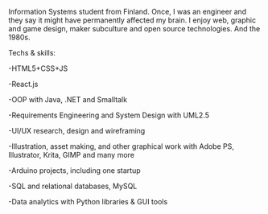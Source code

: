 Information Systems student from Finland. Once, I was an engineer and they say it might have permanently affected my brain.
I enjoy web, graphic and game design, maker subculture and open source technologies. And the 1980s.

Techs & skills:

-HTML5+CSS+JS

-React.js

-OOP with Java, .NET and Smalltalk

-Requirements Engineering and System Design with UML2.5

-UI/UX research, design and wireframing

-Illustration, asset making, and other graphical work with Adobe PS, Illustrator, Krita, GIMP and many more

-Arduino projects, including one startup

-SQL and relational databases, MySQL

-Data analytics with Python libraries & GUI tools
